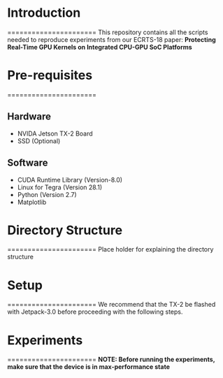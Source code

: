 # Introduction
======================
This repository contains all the scripts needed to reproduce experiments from
our ECRTS-18 paper:
**Protecting Real-Time GPU Kernels on Integrated CPU-GPU SoC Platforms**

# Pre-requisites
======================
## Hardware
+ NVIDA Jetson TX-2 Board
+ SSD (Optional)

## Software
+ CUDA Runtime Library (Version-8.0)
+ Linux for Tegra (Version 28.1)
+ Python (Version 2.7)
+ Matplotlib

# Directory Structure
======================
Place holder for explaining the directory structure


# Setup
======================
We recommend that the TX-2 be flashed with Jetpack-3.0 before proceeding with
the following steps.

# Experiments
======================
**NOTE: Before running the experiments, make sure that the device is in max-performance state**
